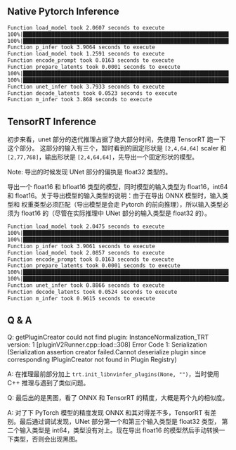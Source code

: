 ## Native Pytorch Inference
```txt
Function load_model took 2.0607 seconds to execute
100%|█████████████████████████████████████████████████████████████████████████████████████████████████████████████████████████████████| 50/50 [00:04<00:00, 12.24it/s]
100%|█████████████████████████████████████████████████████████████████████████████████████████████████████████████████████████████████| 50/50 [00:03<00:00, 13.19it/s]
Function p_infer took 3.9064 seconds to execute
Function load_model took 1.2591 seconds to execute
Function encode_prompt took 0.0163 seconds to execute
Function prepare_latents took 0.0001 seconds to execute
100%|█████████████████████████████████████████████████████████████████████████████████████████████████████████████████████████████████| 51/51 [00:03<00:00, 13.46it/s]
100%|█████████████████████████████████████████████████████████████████████████████████████████████████████████████████████████████████| 51/51 [00:03<00:00, 13.45it/s]
Function unet_infer took 3.7933 seconds to execute
Function decode_latents took 0.0523 seconds to execute
Function m_infer took 3.868 seconds to execute
```

## TensorRT Inference


初步来看，unet 部分的迭代推理占据了绝大部分时间，先使用 TensorRT 跑一下这个部分。
这部分的输入有三个，暂时看到的固定形状是 `[2,4,64,64]` scaler 和 `[2,77,768]`，输出形状是 `[2,4,64,64]`，先导出一个固定形状的模型。

Note: 导出的时候发现 UNet 部分的偏执是 float32 类型的。

导出一个 float16 和 bfloat16 类型的模型，同时模型的输入类型为 float16，int64 和 float16。关于导出模型的输入类型的说明：由于在导出 ONNX 模型时，输入类型和
权重类型必须匹配（导出模型是会走 Pytorch 的前向推理），所以输入类型必须为 float16 的（尽管在实际推理中 UNet 部分的输入类型是 float32 的）。
```txt
Function load_model took 2.0475 seconds to execute
100%|████████████████████████████████████████████████████████████████████████████████████████████████████████████████████████████████| 50/50 [00:04<00:00, 12.24it/s]
100%|████████████████████████████████████████████████████████████████████████████████████████████████████████████████████████████████| 50/50 [00:03<00:00, 13.19it/s]
Function p_infer took 3.9061 seconds to execute
Function load_model took 2.0857 seconds to execute
Function encode_prompt took 0.0163 seconds to execute
Function prepare_latents took 0.0001 seconds to execute
100%|████████████████████████████████████████████████████████████████████████████████████████████████████████████████████████████████| 51/51 [00:01<00:00, 48.63it/s]
100%|████████████████████████████████████████████████████████████████████████████████████████████████████████████████████████████████| 51/51 [00:00<00:00, 57.56it/s]
Function unet_infer took 0.8866 seconds to execute
Function decode_latents took 0.0524 seconds to execute
Function m_infer took 0.9615 seconds to execute
```

## Q & A

Q: getPluginCreator could not find plugin: InstanceNormalization_TRT version: 1
[pluginV2Runner.cpp::load::308] Error Code 1: Serialization (Serialization assertion creator failed.Cannot deserialize plugin since corresponding IPluginCreator not found in Plugin Registry)

A: 在推理最前部分加上 `trt.init_libnvinfer_plugins(None, "")`，当时使用 C++ 推理与遇到了类似问题。

Q: 最后出的是黑图，看了 ONNX 和 TensorRT 的精度，大概是两个九的相似度。

A: 对了下 PyTorch 模型的精度发现 ONNX 和其对得差不多，TensorRT 有差别。最后通过调试发现，UNet 部分第一个和第三个输入类型是 float32 类型，
第二个输入类型是 int64，类型没有对上。现在导出 float16 的模型然后手动转换一下类型，否则会出现黑图。